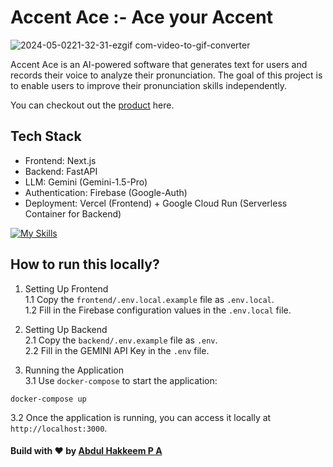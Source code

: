 # Accent Ace :- Ace your Accent

![2024-05-0221-32-31-ezgif com-video-to-gif-converter](https://github.com/abdulhakkeempa/AccentAce/assets/92361680/17569ffa-1573-4756-9268-baf00e9be5b7)

Accent Ace is an AI-powered software that generates text for users and records their voice to analyze their pronunciation. The goal of this project is to enable users to improve their pronunciation skills independently.

You can checkout out the [product](https://accent-ace.vercel.app/) here.

## Tech Stack
- Frontend: Next.js
- Backend: FastAPI
- LLM: Gemini (Gemini-1.5-Pro)
- Authentication: Firebase (Google-Auth)
- Deployment: Vercel (Frontend) + Google Cloud Run (Serverless Container for Backend)

[![My Skills](https://skillicons.dev/icons?i=nextjs,tailwind,python,fastapi,gcp,firebase,docker,vercel)]()

## How to run this locally?
1. Setting Up Frontend  
1.1 Copy the `frontend/.env.local.example` file as `.env.local`.  
1.2 Fill in the Firebase configuration values in the `.env.local` file.  

2. Setting Up Backend  
2.1 Copy the `backend/.env.example` file as `.env`.  
2.2 Fill in the GEMINI API Key in the `.env` file.
   
3. Running the Application  
3.1 Use `docker-compose` to start the application:  
```
docker-compose up
```
3.2 Once the application is running, you can access it locally at `http://localhost:3000`.

#### Build with ♥️ by [Abdul Hakkeem P A](https://www.linkedin.com/in/abdul-hakkeem-pa/)
  
